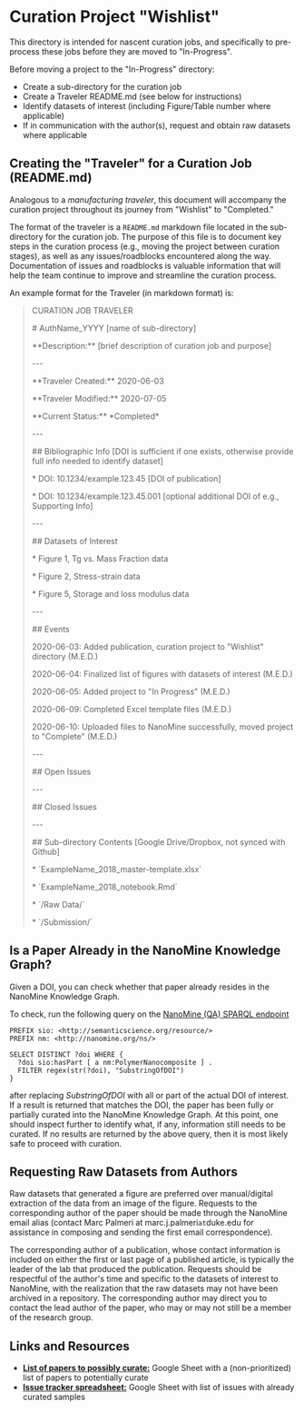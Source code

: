 # Curation Project "Wishlist"
This directory is intended for nascent curation jobs, and specifically to pre-process these jobs before they are moved to "In-Progress".

Before moving a project to the "In-Progress" directory:
* Create a sub-directory for the curation job
* Create a Traveler README.md (see below for instructions)
* Identify datasets of interest (including Figure/Table number where applicable)
* If in communication with the author(s), request and obtain raw datasets where applicable

## Creating the "Traveler" for a Curation Job (README.md)
Analogous to a *manufacturing traveler*, this document will accompany the curation project throughout its journey from "Wishlist" to "Completed."

The format of the traveler is a `README.md` markdown file located in the sub-directory for the curation job. The purpose of this file is to document key steps in the curation process (e.g., moving the project between curation stages), as well as any issues/roadblocks encountered along the way. Documentation of issues and roadblocks is valuable information that will help the team continue to improve and streamline the curation process.

An example format for the Traveler (in markdown format) is:
> CURATION JOB TRAVELER
> 
> \# AuthName_YYYY [name of sub-directory]
>
> \*\*Description:\*\* [brief description of curation job and purpose]
>
> \---
> 
> \*\*Traveler Created:\*\* 2020-06-03
>
> \*\*Traveler Modified:\*\* 2020-07-05
>
> \*\*Current Status:\*\* \*Completed\*
>
> \---
> 
> \## Bibliographic Info [DOI is sufficient if one exists, otherwise provide full info needed to identify dataset]
>
> \* DOI: 10.1234/example.123.45 [DOI of publication]
>
> \* DOI: 10.1234/example.123.45.001 [optional additional DOI of e.g., Supporting Info]
> 
> \---
>
> \## Datasets of Interest
>
> \* Figure 1, Tg vs. Mass Fraction data
>
> \* Figure 2, Stress-strain data
>
> \* Figure 5, Storage and loss modulus data
>
> \---
>
> \## Events
>
> 2020-06-03: Added publication, curation project to "Wishlist" directory (M.E.D.)
>
> 2020-06-04: Finalized list of figures with datasets of interest (M.E.D.)
>
> 2020-06-05: Added project to "In Progress" (M.E.D.)
>
> 2020-06-09: Completed Excel template files (M.E.D.)
>
> 2020-06-10: Uploaded files to NanoMine successfully, moved project to "Complete" (M.E.D.)
>
> \---
>
> \## Open Issues
> 
> \---
>
> \## Closed Issues
>
> \---
>
> \## Sub-directory Contents [Google Drive/Dropbox, not synced with Github]
>
> \* \`ExampleName_2018_master-template.xlsx\`
>
> \* \`ExampleName_2018_notebook.Rmd\`
>
> \* \`/Raw Data/\`
>
> \* \`/Submission/\`
>

## Is a Paper Already in the NanoMine Knowledge Graph?

Given a DOI, you can check whether that paper already resides in the NanoMine Knowledge Graph. 

To check, run the following query on the [NanoMine (QA) SPARQL endpoint](https://qa.materialsmine.org/wi/sparql.html)

    PREFIX sio: <http://semanticscience.org/resource/>
    PREFIX nm: <http://nanomine.org/ns/>

    SELECT DISTINCT ?doi WHERE {
      ?doi sio:hasPart [ a nm:PolymerNanocomposite ] .
      FILTER regex(str(?doi), "SubstringOfDOI")
    }

after replacing *SubstringOfDOI* with all or part of the actual DOI of interest. If a result is returned that matches the DOI, the paper has been fully or partially curated into the NanoMine Knowledge Graph. At this point, one should inspect further to identify what, if any, information still needs to be curated. If no results are returned by the above query, then it is most likely safe to proceed with curation.

## Requesting Raw Datasets from Authors
Raw datasets that generated a figure are preferred over manual/digital extraction of the data from an image of the figure. Requests to the corresponding author of the paper should be made through the NanoMine email alias (contact Marc Palmeri at marc.j.palmeri`at`duke.edu for assistance in composing and sending the first email correspondence).

The corresponding author of a publication, whose contact information is included on either the first or last page of a published article, is typically the leader of the lab that produced the publication. Requests should be respectful of the author's time and specific to the datasets of interest to NanoMine, with the realization that the raw datasets may not have been archived in a repository. The corresponding author may direct you to contact the lead author of the paper, who may or may not still be a member of the research group.

## Links and Resources
* [**List of papers to possibly curate:**](https://docs.google.com/spreadsheets/d/1JIi_GlqX2KqiNfb7EF4cwO30_tDAg96wYxcHctefUJM/edit) Google Sheet with a (non-prioritized) list of papers to potentially curate
* [**Issue tracker spreadsheet:**](https://docs.google.com/spreadsheets/d/1g3nWS48fCwsUAJjBezQFrGWUsNnp0EnDoNpAEAr6lyE/edit#gid=0) Google Sheet with list of issues with already curated samples



